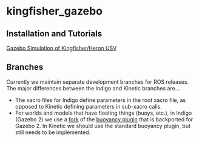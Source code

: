 # kingfisher_gazebo

## Installation and Tutorials

[Gazebo Simulation of Kingfisher/Heron USV](https://wiki.nps.edu/pages/viewpage.action?pageId=818282511)

## Branches
Currently we maintain separate development branches for ROS releases.  The major differences between the Indigo and Kinetic branches are...

 * The xacro files for Indigo define parameters in the root xacro file, as opposed to Kinetic defining parameters in sub-xacro calls.
 * For worlds and models that have floating things (buoys, etc.), in Indigo (Gazebo 2) we use a [fork](https://github.com/bsb808/buoyancy_gazebo_plugin) of the [buoyancy plugin](http://gazebosim.org/tutorials?tut=hydrodynamics&cat=plugins) that is backported for Gazebo 2.  In Kinetic we should use the standard buoyancy plugin, but still needs to be implemented.



